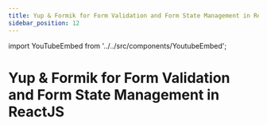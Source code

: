 ```yaml
---
title: Yup & Formik for Form Validation and Form State Management in ReactJS
sidebar_position: 12
---
```


import YouTubeEmbed from '../../src/components/YoutubeEmbed';

# Yup & Formik for Form Validation and Form State Management in ReactJS

<YouTubeEmbed videoId="DjI_VpAJ07c" />
